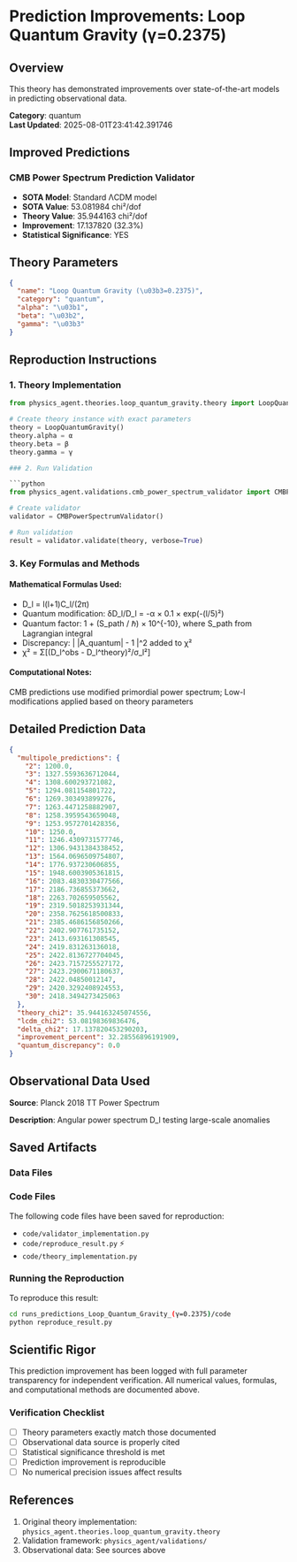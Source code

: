 # Prediction Improvements: Loop Quantum Gravity (γ=0.2375)

## Overview

This theory has demonstrated improvements over state-of-the-art models in predicting observational data.

**Category**: quantum  
**Last Updated**: 2025-08-01T23:41:42.391746

## Improved Predictions

### CMB Power Spectrum Prediction Validator

- **SOTA Model**: Standard ΛCDM model
- **SOTA Value**: 53.081984 chi²/dof
- **Theory Value**: 35.944163 chi²/dof
- **Improvement**: 17.137820 (32.3%)
- **Statistical Significance**: YES

## Theory Parameters

```json
{
  "name": "Loop Quantum Gravity (\u03b3=0.2375)",
  "category": "quantum",
  "alpha": "\u03b1",
  "beta": "\u03b2",
  "gamma": "\u03b3"
}
```

## Reproduction Instructions

### 1. Theory Implementation

```python
from physics_agent.theories.loop_quantum_gravity.theory import LoopQuantumGravity

# Create theory instance with exact parameters
theory = LoopQuantumGravity()
theory.alpha = α
theory.beta = β
theory.gamma = γ

### 2. Run Validation

```python
from physics_agent.validations.cmb_power_spectrum_validator import CMBPowerSpectrumValidator

# Create validator
validator = CMBPowerSpectrumValidator()

# Run validation
result = validator.validate(theory, verbose=True)
```

### 3. Key Formulas and Methods

#### Mathematical Formulas Used:

- D_l = l(l+1)C_l/(2π)
- Quantum modification: δD_l/D_l = -α × 0.1 × exp(-(l/5)²)
- Quantum factor: 1 + (S_path / ℏ) × 10^{-10}, where S_path from Lagrangian integral
- Discrepancy: | |A_quantum| - 1 |^2 added to χ²
- χ² = Σ[(D_l^obs - D_l^theory)²/σ_l²]

#### Computational Notes:

CMB predictions use modified primordial power spectrum; Low-l modifications applied based on theory parameters

## Detailed Prediction Data

```json
{
  "multipole_predictions": {
    "2": 1200.0,
    "3": 1327.5593636712044,
    "4": 1308.600293721082,
    "5": 1294.081154801722,
    "6": 1269.303493899276,
    "7": 1263.4471258882907,
    "8": 1258.3959543659048,
    "9": 1253.9572701428356,
    "10": 1250.0,
    "11": 1246.4309731577746,
    "12": 1306.9431384338452,
    "13": 1564.0696509754807,
    "14": 1776.937230606855,
    "15": 1948.6003905361815,
    "16": 2083.4830330477566,
    "17": 2186.736855373662,
    "18": 2263.702659505562,
    "19": 2319.5018253931344,
    "20": 2358.7625618500833,
    "21": 2385.4686156850266,
    "22": 2402.907761735152,
    "23": 2413.693161308545,
    "24": 2419.831263136018,
    "25": 2422.8136727704045,
    "26": 2423.7157255527172,
    "27": 2423.2900671180637,
    "28": 2422.04850012147,
    "29": 2420.3292408924553,
    "30": 2418.3494273425063
  },
  "theory_chi2": 35.944163245074556,
  "lcdm_chi2": 53.08198369836476,
  "delta_chi2": 17.137820453290203,
  "improvement_percent": 32.28556896191909,
  "quantum_discrepancy": 0.0
}
```

## Observational Data Used

**Source**: Planck 2018 TT Power Spectrum

**Description**: Angular power spectrum D_l testing large-scale anomalies


## Saved Artifacts

### Data Files


### Code Files

The following code files have been saved for reproduction:

- `code/validator_implementation.py`
- `code/reproduce_result.py` ⚡
- `code/theory_implementation.py`

### Running the Reproduction

To reproduce this result:

```bash
cd runs_predictions_Loop_Quantum_Gravity_(γ=0.2375)/code
python reproduce_result.py
```

## Scientific Rigor

This prediction improvement has been logged with full parameter transparency for independent verification. 
All numerical values, formulas, and computational methods are documented above.

### Verification Checklist

- [ ] Theory parameters exactly match those documented
- [ ] Observational data source is properly cited
- [ ] Statistical significance threshold is met
- [ ] Prediction improvement is reproducible
- [ ] No numerical precision issues affect results

## References

1. Original theory implementation: `physics_agent.theories.loop_quantum_gravity.theory`
2. Validation framework: `physics_agent/validations/`
3. Observational data: See sources above

